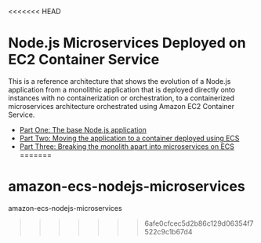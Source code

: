 <<<<<<< HEAD
# Node.js Microservices Deployed on EC2 Container Service

This is a reference architecture that shows the evolution of a Node.js application from a monolithic
application that is deployed directly onto instances with no containerization or orchestration, to a
containerized microservices architecture orchestrated using Amazon EC2 Container Service.

- [Part One: The base Node.js application](1-no-container/)
- [Part Two: Moving the application to a container deployed using ECS](2-containerized/)
- [Part Three: Breaking the monolith apart into microservices on ECS](3-microservices/)
=======
# amazon-ecs-nodejs-microservices
amazon-ecs-nodejs-microservices
>>>>>>> 6afe0cfcec5d2b86c129d06354f7522c9c1b67d4
